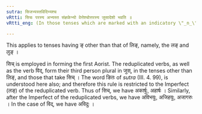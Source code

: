 ```yaml
---
sutra: सिजभ्यस्तविदिभ्यश्च
vRtti: सिचः परस्य अभ्यस्त संज्ञकेभ्यो वेत्तेश्चोत्तरस्य जुसादेशो भवति ॥
vRtti_eng: (In those tenses which are marked with an indicatory \"_n_\") \"_jus_\" is the substitute of \"_jhi_\", when it comes after an Aorist in \"_sich_\", or the Imperfect of a reduplicated verb, or the root \"_vid_\" (to know).

---
```

This applies to tenses having ङ् other than that of लिङ्, namely, the लङ् and लुङ् ।

सिच् is employed in forming the first Aorist. The reduplicated verbs, as well as the verb विद्, form their third person plural in जुस्, in the tenses other than लिङ्, and those that take सिच् । The word ङितः of _sutra_ (III. 4. 99), is understood here also; and therefore this rule is restricted to the Imperfect (लङ्) of the reduplicated verb. Thus of सिच्, we have अकार्षुः, अहार्षः । Similarly, after the Imperfect of the reduplicated verbs, we have अविभयुः, अजिहयुः, अजागरुः । In the case of विद्, we have अविदुः ।